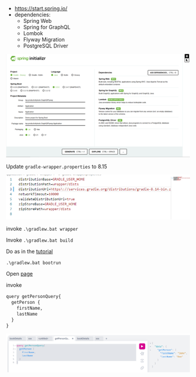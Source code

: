 
- https://start.spring.io/
- dependencies:
    - Spring Web
    - Spring for GraphQL
    - Lombok
    - Flyway Migration
    - PostgreSQL Driver

![](Images/20250525213811.png)

Update ```gradle-wrapper.properties``` to 8.15

![](Images/20250525214233.png)

invoke ```.\gradlew.bat wrapper```

Invoke ```.\gradlew.bat build```

Do as in the [tutorial](https://github.com/ProductivityTools-Learning/ProductivityTools.Learning.Java.Flyway)

```
.\gradlew.bat bootrun
```

Open [page](http://localhost:8080/graphiql?path=/graphql)

invoke
```
query getPersonQuery{
  getPerson {
    firstName,
    lastName
  }
}
```
![](Images/20250525221624.png)